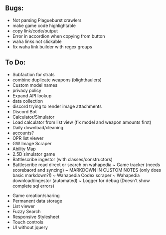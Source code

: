 ## Bugs:
- Not parsing Plagueburst crawlers
- make game code highlightable
- copy link/code/output
- Error in accordion when copying from button
- waha links not clickable
- fix waha link builder with regex groups

## To Do:
- Subfaction for strats
- combine duplicate weapons (blighthaulers)
- Custom model names
- privacy policy
- Expand API lookup
- data collection
- discord trying to render image attachments
- Discord Bot
- Calculator/Simulator
- Load calculator from list view (fix model and weapon amounts first)
- Daily download/cleaning
- accounts?
- OPR list viewer
- GW Image Scraper
- Ability Map
- 2.5D simulator game
- Battlescribe ingestor (with classes/constructors)
- Battlescribe read direct or search on wahapedia
~ Game tracker (needs scorebaord and syncing)
~ MARKDOWN IN CUSTOM NOTES (only does basic markdown?!)
~ Wahapedia Codex scraper
~ Wahapedia download/ingestor (automated)
~ Logger for debug (Doesn't show complete sql errors)
* Game creation/sharing
* Permanent data storage
* List viewer
* Fuzzy Search
* Responsive Stylesheet
* Touch controls
* UI without jquery
